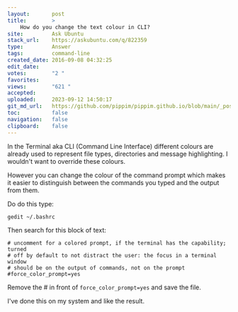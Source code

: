 ```yaml
---
layout:       post
title:        >
    How do you change the text colour in CLI?
site:         Ask Ubuntu
stack_url:    https://askubuntu.com/q/822359
type:         Answer
tags:         command-line
created_date: 2016-09-08 04:32:25
edit_date:    
votes:        "2 "
favorites:    
views:        "621 "
accepted:     
uploaded:     2023-09-12 14:50:17
git_md_url:   https://github.com/pippim/pippim.github.io/blob/main/_posts/2016/2016-09-08-How-do-you-change-the-text-colour-in-CLI_.md
toc:          false
navigation:   false
clipboard:    false
---
```


In the Terminal aka CLI (Command Line Interface) different colours are already used to represent file types, directories and message highlighting. I wouldn't want to override these colours.

However you can change the colour of the command prompt which makes it easier to distinguish between the commands you typed and the output from them.

Do do this type:

``` 
gedit ~/.bashrc
```

Then search for this block of text:

``` 
# uncomment for a colored prompt, if the terminal has the capability; turned
# off by default to not distract the user: the focus in a terminal window
# should be on the output of commands, not on the prompt
#force_color_prompt=yes
```

Remove the # in front of `force_color_prompt=yes` and save the file.

I've done this on my system and like the result.
